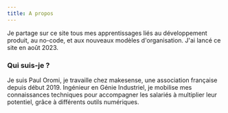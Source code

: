 ```yaml
---
title: A propos
---
```


Je partage sur ce site tous mes apprentissages liés au développement produit, au no-code, et aux nouveaux modèles d'organisation. J'ai lancé ce site en août 2023.

### Qui suis-je ?
Je suis Paul Oromi, je travaille chez makesense, une association française depuis début 2019. Ingénieur en Génie Industriel, je mobilise mes connaissances techniques pour accompagner les salariés à multiplier leur potentiel, grâce à différents outils numériques.
